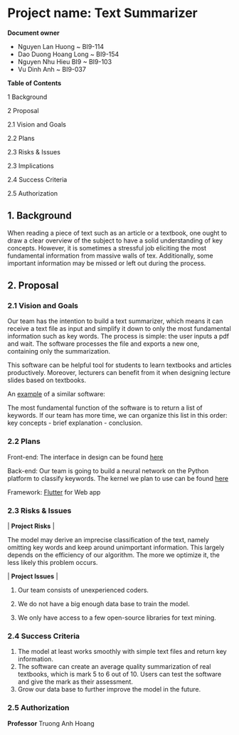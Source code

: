 # Project name: Text Summarizer

**Document owner**

- Nguyen Lan Huong ~ BI9-114
- Dao Duong Hoang Long ~ BI9-154 
- Nguyen Nhu Hieu BI9 ~ BI9-103
- Vu Dinh Anh ~ BI9-037

**Table of Contents**

1        Background

2        Proposal

2.1        Vision and Goals

2.2        Plans

2.3        Risks &amp; Issues

2.3        Implications

2.4        Success Criteria

2.5        Authorization


## 1. Background

When reading a piece of text such as an article or a textbook, one ought to draw a clear overview of the subject to have a solid understanding of key concepts. However, it is sometimes a stressful job eliciting the most fundamental information from massive walls of tex. Additionally, some important information may be missed or left out during the process.


## 2. Proposal


### 2.1 Vision and Goals

Our team has the intention to build a text summarizer, which means it can receive a text file as input and simplify it down to only the most fundamental information such as key words. The process is simple: the user inputs a pdf and wait. The software processes the file and exports a new one, containing only the summarization.

This software can be helpful tool for students to learn textbooks and articles productively. Moreover, lecturers can benefit from it when designing lecture slides based on textbooks.

An [example](http://autosummarizer.com/) of a similar software: 

The most fundamental function of the software is to return a list of keywords. If our team has more time, we can organize this list in this order: key concepts - brief explanation - conclusion.

### 2.2 Plans

Front-end: The interface in design can be found [here](https://www.figma.com/file/ZSctHH5q0kA7mcsh6l9EZK/UI-text-summarizer)

Back-end: Our team is going to build a neural network on the Python platform to classify keywords. The kernel we plan to use can be found [here](https://www.kaggle.com/au1206/text-classification-using-cnn)

Framework: [Flutter](https://flutter.dev/docs/deployment/web) for Web app

### 2.3 Risks &amp; Issues

| **Project Risks** |

The model may derive an imprecise classification of the text, namely omitting key words and keep around unimportant information.
This largely depends on the efficiency of our algorithm. The more we optimize it, the less likely this problem occurs.


| **Project Issues** |


1. Our team consists of unexperienced coders.

2. We do not have a big enough data base to train the model.

3. We only have access to a few open-source libraries for text mining.


### 2.4 Success Criteria

1. The model at least works smoothly with simple text files and return key information.
2. The software can create an average quality summarization of real textbooks, which is mark 5 to 6 out of 10. Users can test the software and give the mark as their assessment.
3. Grow our data base to further improve the model in the future.

### 2.5 Authorization
**Professor** Truong Anh Hoang
